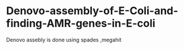 # Denovo-assembly-of-E-Coli-and-finding-AMR-genes-in-E-coli
Denovo assebly is done using spades ,megahit 
